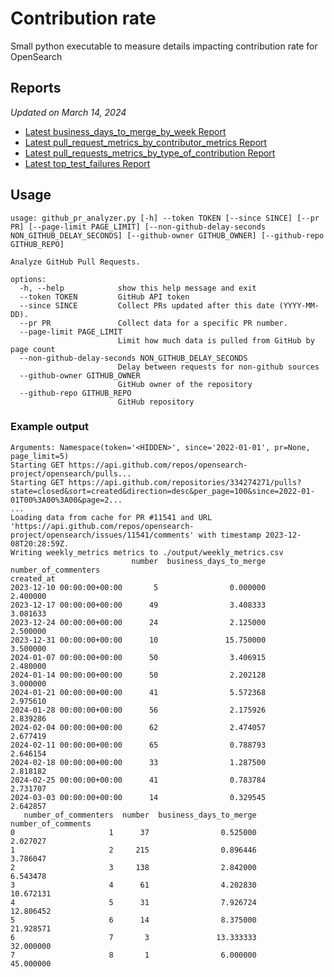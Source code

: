 # Contribution rate

Small python executable to measure details impacting contribution rate for OpenSearch 

## Reports
<!-- REPORTS_START -->
_Updated on March 14, 2024_
- [Latest business_days_to_merge_by_week Report](/reports/20240314/business_days_to_merge_by_week.csv)
- [Latest pull_request_metrics_by_contributor_metrics Report](/reports/20240314/pull_request_metrics_by_contributor_metrics.csv)
- [Latest pull_requests_metrics_by_type_of_contribution Report](/reports/20240314/pull_requests_metrics_by_type_of_contribution.csv)
- [Latest top_test_failures Report](/reports/20240314/top_test_failures.csv)
<!-- REPORTS_END -->

## Usage

```
usage: github_pr_analyzer.py [-h] --token TOKEN [--since SINCE] [--pr PR] [--page-limit PAGE_LIMIT] [--non-github-delay-seconds NON_GITHUB_DELAY_SECONDS] [--github-owner GITHUB_OWNER] [--github-repo GITHUB_REPO]

Analyze GitHub Pull Requests.

options:
  -h, --help            show this help message and exit
  --token TOKEN         GitHub API token
  --since SINCE         Collect PRs updated after this date (YYYY-MM-DD).
  --pr PR               Collect data for a specific PR number.
  --page-limit PAGE_LIMIT
                        Limit how much data is pulled from GitHub by page count
  --non-github-delay-seconds NON_GITHUB_DELAY_SECONDS
                        Delay between requests for non-github sources
  --github-owner GITHUB_OWNER
                        GitHub owner of the repository
  --github-repo GITHUB_REPO
                        GitHub repository
```

### Example output
```
Arguments: Namespace(token='<HIDDEN>', since='2022-01-01', pr=None, page_limit=5)
Starting GET https://api.github.com/repos/opensearch-project/opensearch/pulls...
Starting GET https://api.github.com/repositories/334274271/pulls?state=closed&sort=created&direction=desc&per_page=100&since=2022-01-01T00%3A00%3A00&page=2...
...
Loading data from cache for PR #11541 and URL 'https://api.github.com/repos/opensearch-project/opensearch/issues/11541/comments' with timestamp 2023-12-08T20:28:59Z.
Writing weekly_metrics metrics to ./output/weekly_metrics.csv
                           number  business_days_to_merge  number_of_commenters
created_at                                                                     
2023-12-10 00:00:00+00:00       5                0.000000              2.400000
2023-12-17 00:00:00+00:00      49                3.408333              3.081633
2023-12-24 00:00:00+00:00      24                2.125000              2.500000
2023-12-31 00:00:00+00:00      10               15.750000              3.500000
2024-01-07 00:00:00+00:00      50                3.406915              2.480000
2024-01-14 00:00:00+00:00      50                2.202128              3.000000
2024-01-21 00:00:00+00:00      41                5.572368              2.975610
2024-01-28 00:00:00+00:00      56                2.175926              2.839286
2024-02-04 00:00:00+00:00      62                2.474057              2.677419
2024-02-11 00:00:00+00:00      65                0.788793              2.646154
2024-02-18 00:00:00+00:00      33                1.287500              2.818182
2024-02-25 00:00:00+00:00      41                0.783784              2.731707
2024-03-03 00:00:00+00:00      14                0.329545              2.642857
   number_of_commenters  number  business_days_to_merge  number_of_comments
0                     1      37                0.525000            2.027027
1                     2     215                0.896446            3.786047
2                     3     138                2.842000            6.543478
3                     4      61                4.202830           10.672131
4                     5      31                7.926724           12.806452
5                     6      14                8.375000           21.928571
6                     7       3               13.333333           32.000000
7                     8       1                6.000000           45.000000
```
